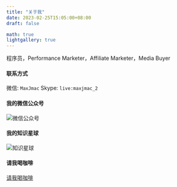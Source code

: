 ```yaml
---
title: "关于我"
date: 2023-02-25T15:05:00+08:00
draft: false

math: true
lightgallery: true
---
```


程序员，Performance Marketer，Affiliate Marketer，Media Buyer

#### 联系方式
微信: `MaxJmac`
Skype: `live:maxjmac_2`

#### 我的微信公众号
![微信公众号](/images/gzh.png)

#### 我的知识星球
![知识星球](/images/optimize-campaign/zsxq.jpg)

#### 请我喝咖啡
[请我喝咖啡](https://ko-fi.com/maxjmac)